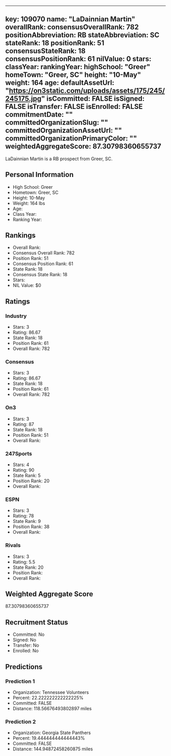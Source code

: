 ---
  key: 109070
  name: "LaDainnian Martin"
  overallRank: 
  consensusOverallRank: 782
  positionAbbreviation: RB
  stateAbbreviation: SC
  stateRank: 18
  positionRank: 51
  consensusStateRank: 18
  consensusPositionRank: 61
  nilValue: 0
  stars: 
  classYear: 
  rankingYear: 
  highSchool: "Greer"
  homeTown: "Greer, SC"
  height: "10-May"
  weight: 164
  age: 
  defaultAssetUrl: "https://on3static.com/uploads/assets/175/245/245175.jpg"
  isCommitted: FALSE
  isSigned: FALSE
  isTransfer: FALSE
  isEnrolled: FALSE
  commitmentDate: ""
  committedOrganizationSlug: ""
  committedOrganizationAssetUrl: ""
  committedOrganizationPrimaryColor: ""
  weightedAggregateScore: 87.30798360655737
  ---
  
  LaDainnian Martin is a RB prospect from Greer, SC.
  
  ## Personal Information
  - High School: Greer
  - Hometown: Greer, SC
  - Height: 10-May
  - Weight: 164 lbs
  - Age: 
  - Class Year: 
  - Ranking Year: 
  
  ## Rankings
  - Overall Rank: 
  - Consensus Overall Rank: 782
  - Position Rank: 51
  - Consensus Position Rank: 61
  - State Rank: 18
  - Consensus State Rank: 18
  - Stars: 
  - NIL Value: $0
  
  ## Ratings
  
  ### Industry
  - Stars: 3
  - Rating: 86.67
  - State Rank: 18
  - Position Rank: 61
  - Overall Rank: 782
  
  ### Consensus
  - Stars: 3
  - Rating: 86.67
  - State Rank: 18
  - Position Rank: 61
  - Overall Rank: 782
  
  ### On3
  - Stars: 3
  - Rating: 87
  - State Rank: 18
  - Position Rank: 51
  - Overall Rank: 
  
  ### 247Sports
  - Stars: 4
  - Rating: 90
  - State Rank: 5
  - Position Rank: 20
  - Overall Rank: 
  
  ### ESPN
  - Stars: 3
  - Rating: 78
  - State Rank: 9
  - Position Rank: 38
  - Overall Rank: 
  
  ### Rivals
  - Stars: 3
  - Rating: 5.5
  - State Rank: 20
  - Position Rank: 
  - Overall Rank: 
  
  ## Weighted Aggregate Score
  87.30798360655737
  
  ## Recruitment Status
  - Committed: No
  - Signed: No
  - Transfer: No
  - Enrolled: No
  
  
  
  ## Predictions
  
  ### Prediction 1
  - Organization: Tennessee Volunteers
  - Percent: 22.222222222222225%
  - Committed: FALSE
  - Distance: 118.56676493802897 miles
  
  ### Prediction 2
  - Organization: Georgia State Panthers
  - Percent: 19.444444444444443%
  - Committed: FALSE
  - Distance: 144.94872458260875 miles
  